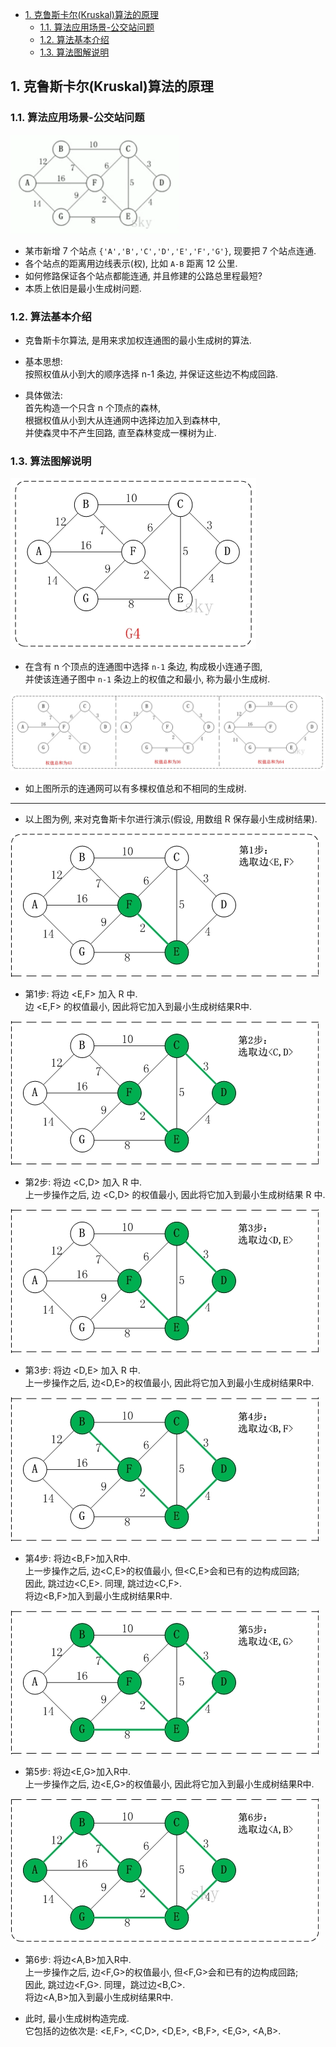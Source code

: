 <!-- TOC -->

- [1. 克鲁斯卡尔(Kruskal)算法的原理](#1-克鲁斯卡尔kruskal算法的原理)
  - [1.1. 算法应用场景-公交站问题](#11-算法应用场景-公交站问题)
  - [1.2. 算法基本介绍](#12-算法基本介绍)
  - [1.3. 算法图解说明](#13-算法图解说明)

<!-- /TOC -->

## 1. 克鲁斯卡尔(Kruskal)算法的原理

### 1.1. 算法应用场景-公交站问题
![pic](../99.images/2020-08-12-13-54-32.png)  
- 某市新增 7 个站点 `{'A','B','C','D','E','F','G'}`, 现要把 7 个站点连通.
- 各个站点的距离用边线表示(权), 比如 `A-B` 距离 12 公里.  
- 如何修路保证各个站点都能连通, 并且修建的公路总里程最短?
- 本质上依旧是最小生成树问题.

### 1.2. 算法基本介绍
- 克鲁斯卡尔算法, 是用来求加权连通图的最小生成树的算法.

- 基本思想:  
  按照权值从小到大的顺序选择 n-1 条边, 并保证这些边不构成回路.

- 具体做法:  
  首先构造一个只含 n 个顶点的森林,  
  根据权值从小到大从连通网中选择边加入到森林中,  
  并使森灵中不产生回路, 直至森林变成一棵树为止.

### 1.3. 算法图解说明
![pic](../99.images/2020-08-12-15-43-49.png)  
- 在含有 n 个顶点的连通图中选择 `n-1` 条边, 构成极小连通子图,  
  并使该连通子图中 `n-1` 条边上的权值之和最小, 称为最小生成树.
  
![pic](../99.images/2020-08-12-15-44-52.png)  
- 如上图所示的连通网可以有多棵权值总和不相同的生成树.

****
- 以上图为例, 来对克鲁斯卡尔进行演示(假设, 用数组 R 保存最小生成树结果).

![s1](../99.images/2020-08-12-16-28-59.png)
- 第1步: 将边 <E,F> 加入 R 中.   
    边 <E,F> 的权值最小, 因此将它加入到最小生成树结果R中.  

![s2](../99.images/2020-08-12-16-29-48.png)
- 第2步: 将边 <C,D> 加入 R 中.    
    上一步操作之后, 边 <C,D> 的权值最小, 因此将它加入到最小生成树结果 R 中.  

![s3](../99.images/2020-08-12-16-30-14.png)
- 第3步: 将边 <D,E> 加入 R 中.  
    上一步操作之后, 边<D,E>的权值最小, 因此将它加入到最小生成树结果R中.  

![s4](../99.images/2020-08-12-16-30-39.png)
- 第4步: 将边<B,F>加入R中.  
    上一步操作之后, 边<C,E>的权值最小, 但<C,E>会和已有的边构成回路;   
    因此, 跳过边<C,E>. 同理, 跳过边<C,F>.  
    将边<B,F>加入到最小生成树结果R中.  

![s5](../99.images/2020-08-12-16-31-16.png)
- 第5步: 将边<E,G>加入R中.  
    上一步操作之后, 边<E,G>的权值最小, 因此将它加入到最小生成树结果R中.  

![s6](../99.images/2020-08-12-16-31-45.png)
- 第6步: 将边<A,B>加入R中.  
    上一步操作之后, 边<F,G>的权值最小, 但<F,G>会和已有的边构成回路;  
    因此, 跳过边<F,G>. 同理，跳过边<B,C>.  
    将边<A,B>加入到最小生成树结果R中.

- 此时, 最小生成树构造完成.   
  它包括的边依次是: <E,F>, <C,D>, <D,E>, <B,F>, <E,G>, <A,B>.